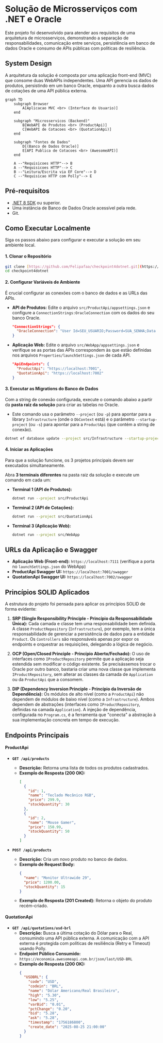 # Solução de Microsserviços com .NET e Oracle

Este projeto foi desenvolvido para atender aos requisitos de uma arquitetura de microsserviços, demonstrando a separação de responsabilidades, comunicação entre serviços, persistência em banco de dados Oracle e consumo de APIs públicas com políticas de resiliência.

## System Design

A arquitetura da solução é composta por uma aplicação front-end (MVC) que consome duas WebAPIs independentes. Uma API gerencia os dados de produtos, persistindo em um banco Oracle, enquanto a outra busca dados de cotações de uma API pública externa.

```mermaid
graph TD
    subgraph Browser
        A[Aplicacao MVC <br> (Interface do Usuario)]
    end

    subgraph "Microsservicos (Backend)"
        B[WebAPI de Produtos <br> (ProductApi)]
        C[WebAPI de Cotacoes <br> (QuotationApi)]
    end

    subgraph "Fontes de Dados"
        D[(Banco de Dados Oracle)]
        E[API Publica de Cotacoes <br> (AwesomeAPI)]
    end

    A --"Requisicoes HTTP"--> B
    A --"Requisicoes HTTP"--> C
    B --"Leitura/Escrita via EF Core"--> D
    C --"Requisicao HTTP com Polly"--> E
```

## Pré-requisitos

* [.NET 8 SDK](https://dotnet.microsoft.com/download) ou superior.
* Uma instância de Banco de Dados Oracle acessível pela rede.
* Git.

## Como Executar Localmente

Siga os passos abaixo para configurar e executar a solução em seu ambiente local.

#### 1. Clonar o Repositório
```bash
git clone [https://github.com/Felipafaa/checkpoint4dotnet.git](https://github.com/Felipafaa/checkpoint4dotnet.git)
cd checkpoint4dotnet
```

#### 2. Configurar Variáveis de Ambiente

É crucial configurar as conexões com o banco de dados e as URLs das APIs.

* **API de Produtos:** Edite o arquivo `src/ProductApi/appsettings.json` e configure a `ConnectionStrings:OracleConnection` com os dados do seu banco Oracle.
    ```json
    "ConnectionStrings": {
      "OracleConnection": "User Id=SEU_USUARIO;Password=SUA_SENHA;Data Source=SEU_HOST:PORTA/SEU_SERVICE_NAME"
    }
    ```

* **Aplicação Web:** Edite o arquivo `src/WebApp/appsettings.json` e verifique se as portas das APIs correspondem às que estão definidas nos arquivos `Properties/launchSettings.json` de cada API.
    ```json
    "ApiEndpoints": {
      "ProductApi": "https://localhost:7001",
      "QuotationApi": "https://localhost:7002"
    }
    ```

#### 3. Executar as Migrations do Banco de Dados

Com a string de conexão configurada, execute o comando abaixo a partir da **pasta raiz da solução** para criar as tabelas no Oracle.

* Este comando usa o parâmetro `--project` (ou `-p`) para apontar para a library `Infrastructure` (onde o `DbContext` está) e o parâmetro `--startup-project` (ou `-s`) para apontar para a `ProductApi` (que contém a string de conexão).

```bash
dotnet ef database update --project src/Infrastructure --startup-project src/ProductApi
```

#### 4. Iniciar as Aplicações

Para que a solução funcione, os 3 projetos principais devem ser executados simultaneamente.

Abra **3 terminais diferentes** na pasta raiz da solução e execute um comando em cada um:

* **Terminal 1 (API de Produtos):**
    ```bash
    dotnet run --project src/ProductApi
    ```
* **Terminal 2 (API de Cotações):**
    ```bash
    dotnet run --project src/QuotationApi
    ```
* **Terminal 3 (Aplicação Web):**
    ```bash
    dotnet run --project src/WebApp
    ```

## URLs da Aplicação e Swagger

* **Aplicação Web (Front-end):** `https://localhost:7111` (verifique a porta no `launchSettings.json` do WebApp)
* **ProductApi Swagger UI:** `https://localhost:7001/swagger`
* **QuotationApi Swagger UI:** `https://localhost:7002/swagger`

## Princípios SOLID Aplicados

A estrutura do projeto foi pensada para aplicar os princípios SOLID de forma evidente:

1.  **SRP (Single Responsibility Principle - Princípio da Responsabilidade Única):** Cada camada e classe tem uma responsabilidade bem definida. A classe `ProductRepository` (`Infrastructure`), por exemplo, tem a única responsabilidade de gerenciar a persistência de dados para a entidade `Product`. Os `Controllers` são responsáveis apenas por expor os endpoints e orquestrar as requisições, delegando a lógica de negócio.

2.  **OCP (Open/Closed Principle - Princípio Aberto/Fechado):** O uso de interfaces como `IProductRepository` permite que a aplicação seja estendida sem modificar o código existente. Se precisássemos trocar o Oracle por outro banco, bastaria criar uma nova classe que implementa `IProductRepository`, sem alterar as classes da camada de `Application` ou da `ProductApi` que a consomem.

3.  **DIP (Dependency Inversion Principle - Princípio da Inversão de Dependência):** Os módulos de alto nível (como a `ProductApi`) não dependem de módulos de baixo nível (como a `Infrastructure`). Ambos dependem de abstrações (interfaces como `IProductRepository`, definidas na camada `Application`). A injeção de dependência, configurada no `Program.cs`, é a ferramenta que "conecta" a abstração à sua implementação concreta em tempo de execução.

## Endpoints Principais

#### ProductApi

* **`GET /api/products`**
    * **Descrição:** Retorna uma lista de todos os produtos cadastrados.
    * **Exemplo de Resposta (200 OK):**
        ```json
        [
          {
            "id": 1,
            "name": "Teclado Mecânico RGB",
            "price": 299.9,
            "stockQuantity": 30
          },
          {
            "id": 2,
            "name": "Mouse Gamer",
            "price": 150.99,
            "stockQuantity": 50
          }
        ]
        ```

* **`POST /api/products`**
    * **Descrição:** Cria um novo produto no banco de dados.
    * **Exemplo de Request Body:**
        ```json
        {
          "name": "Monitor Ultrawide 29",
          "price": 1200.00,
          "stockQuantity": 15
        }
        ```
    * **Exemplo de Resposta (201 Created):** Retorna o objeto do produto recém-criado.

#### QuotationApi

* **`GET /api/quotations/usd-brl`**
    * **Descrição:** Busca a última cotação do Dólar para o Real, consumindo uma API pública externa. A comunicação com a API externa é protegida com políticas de resiliência (Retry e Timeout) usando Polly.
    * **Endpoint Público Consumido:** `https://economia.awesomeapi.com.br/json/last/USD-BRL`
    * **Exemplo de Resposta (200 OK):**
        ```json
        {
          "USDBRL": {
            "code": "USD",
            "codein": "BRL",
            "name": "Dólar Americano/Real Brasileiro",
            "high": "5.30",
            "low": "5.25",
            "varBid": "0.01",
            "pctChange": "0.20",
            "bid": "5.28",
            "ask": "5.28",
            "timestamp": "1756186800",
            "create_date": "2025-08-25 21:00:00"
          }
        }
        ```